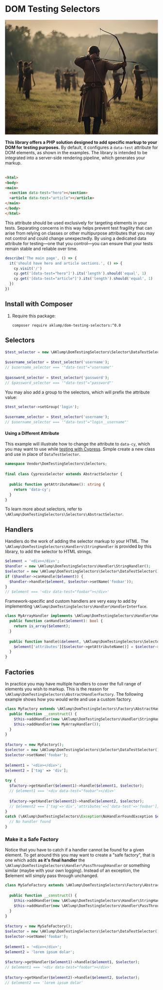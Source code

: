 # DOM Testing Selectors

![hero](images/testing_selectors.jpg)

**This library offers a PHP solution designed to add specific markup to your DOM for testing purposes.** By default, it configures a `data-test` attribute for DOM elements, as shown in the examples. The library is intended to be integrated into a server-side rendering pipeline, which generates your markup.

```html

<html>
<body>
<main>
  <section data-test="hero"></section>
  <article data-test="article"></article>
</main>
</body>
</html>
```

This attribute should be used exclusively for targeting elements in your tests. Separating concerns in this way helps prevent test fragility that can arise from relying on classes or other multipurpose attributes that you may not control and could change unexpectedly. By using a dedicated data attribute for testing—one that you control—you can ensure that your tests remain stable and reliable over time.

```js
describe('The main page', () => {
  it('should have hero and article sections.', () => {
    cy.visit('/')
    cy.get('[data-test="hero"]').its('length').should('equal', 1)
    cy.get('[data-test="article"]').its('length').should('equal', 1)
  })
})
```

## Install with Composer

1. Require this package:
   
    ```
    composer require aklump/dom-testing-selectors:^0.0
    ```

## Selectors

```php
$test_selector = new \AKlump\DomTestingSelectors\Selector\DataTestSelector();

$username_selector = $test_selector('username');
// $username_selector === '"data-test"="username"'

$password_selector = $test_selector('password');
// $password_selector === '"data-test"="password"'
```

You may also add a group to the selectors, which will prefix the attribute value:

```php
$test_selector->setGroup('login');

$username_selector = $test_selector('username');
// $username_selector === '"data-test"="login__username"'
```

#### Using a Different Attribute

This example will illustrate how to change the attribute to `data-cy`, which you may want to use while [testing with Cypress](https://www.cypress.io/). Simple create a new class and use in place of `DataTestSelector`.

```php
namespace Vendor\DomTestingSelectors\Selectors;

final class CypressSelector extends AbstractSelector {

  public function getAttributeName(): string {
    return 'data-cy';
  }
}
```

To learn more about selectors, refer to `\AKlump\DomTestingSelectors\Selectors\AbstractSelector`.

## Handlers

Handlers do the work of adding the selector markup to your HTML. The `\AKlump\DomTestingSelectors\Handlers\StringHandler` is provided by this library, to add the selector to HTML strings.

```php
$element = '<div></div>';
$handler = new \AKlump\DomTestingSelectors\Handler\StringHandler();
$selector = new \AKlump\DomTestingSelectors\Selector\DataTestSelector();
if ($handler->canHandle($element)) {
  $handler->handle($element, $selector->setName('foobar'));
}
// $element === '<div data-test="foobar"></div>'
```

Framework-specific and custom handlers are very easy to add by implementing `\AKlump\DomTestingSelectors\Handler\HandlerInterface`.

```php
class MyArrayHandler implements \AKlump\DomTestingSelectors\Handler\HandlerInterface {
  public function canHandle($element): bool {
    return is_array($element);
  }

  public function handle(&$element, \AKlump\DomTestingSelectors\Selector\ElementSelectorInterface $selector): void {
    $element['attributes'][$selector->getAttributeName()] = $selector->getAttributeValue();
  }
}
```

## Factories

In practice you may have multiple handlers to cover the full range of elements you wish to markup. This is the reason for `\AKlump\DomTestingSelectors\AbstractHandlerFactory`. The following example shows how you would write and use a custom factory.

```php
class MyFactory extends \AKlump\DomTestingSelectors\Factory\AbstractHandlerFactory {
  public function __construct() {
    $this->addHandler(new \AKlump\DomTestingSelectors\Handler\StringHandler());
    $this->addHandler(new MyArrayHandler());
  }
}

$factory = new MyFactory();
$selector = new \AKlump\DomTestingSelectors\Selector\DataTestSelector();
$selector->setName('foobar');

$element1 = '<div></div>';
$element2 = ['tag' => 'div'];

try {
  $factory->getHandler($element1)->handle($element1, $selector);
  // $element1 === '<div data-test="foobar"></div>'

  $factory->getHandler($element2)->handle($element2, $selector);
  // $element2 === ['tag'=>'div','attributes'=>['data-test'=>'foobar']]
}
catch (\AKlump\DomTestingSelectors\Exception\NoHandlerFoundException $exception) {
  // No handler found
}
```

### Make it a Safe Factory

Notice that you have to catch if a handler cannot be found for a given element. To get around this you may want to create a "safe factory", that is one which adds **as it's final handler** the `\AKlump\DomTestingSelectors\Handler\PassThroughHandler` or something similar (maybe with your own logging). Instead of an exception, the $element will simply pass through unchanged.

```php
class MySafeFactory extends \AKlump\DomTestingSelectors\Factory\AbstractHandlerFactory {

  public function __construct() {
    $this->addHandler(new \AKlump\DomTestingSelectors\Handler\StringHandler());
    $this->addHandler(new \AKlump\DomTestingSelectors\Handler\PassThroughHandler());
  }
}

$factory = new MySafeFactory();
$selector = new \AKlump\DomTestingSelectors\Selector\DataTestSelector();
$selector->setName('foobar');

$element1 = '<div></div>';
$element2 = 'lorem ipsum dolar';

$factory->getHandler($element1)->handle($element1, $selector);
// $element1 === '<div data-test="foobar"></div>'

$factory->getHandler($element2)->handle($element2, $selector);
// $element2 === 'lorem ipsum dolar'
```
